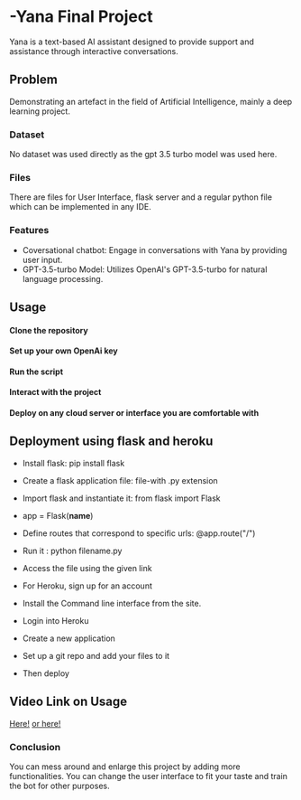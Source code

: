 # -Yana Final Project 
Yana is a text-based AI assistant designed to provide support and assistance through interactive conversations.

## Problem 
Demonstrating an artefact in the field of Artificial Intelligence, mainly a deep learning project.

### Dataset
No dataset was used directly as the gpt 3.5 turbo model was used here.

### Files
There are files for User Interface, flask server and a regular python file which can be implemented in any IDE.

### Features
* Coversational chatbot: Engage in conversations with Yana by providing user input.
* GPT-3.5-turbo Model: Utilizes OpenAI's GPT-3.5-turbo for natural language processing.

## Usage
#### Clone the repository

#### Set up your own OpenAi key

#### Run the script 

#### Interact with the project 

#### Deploy on any cloud server or interface you are comfortable with

## Deployment using flask and heroku
* Install flask: pip install flask
* Create a flask application file: file-with .py extension
* Import flask and instantiate it: from flask import Flask
* app = Flask(__name__)
* Define routes that correspond to specific urls: @app.route("/")
* Run it : python filename.py
* Access the file using the given link

* For Heroku, sign up for an account
* Install the Command line interface from the site.
* Login into Heroku
* Create a new application
* Set up a git repo and add your files to it
* Then deploy





## Video Link on Usage
[Here!]([https://youtu.be/1ZTJ1tGipbI])
[or here!]([https://youtu.be/1ZTJ1tGipbI])

### Conclusion
You can mess around and enlarge this project by adding more functionalities. You can change the user interface to fit your taste and train the bot for other purposes. 
